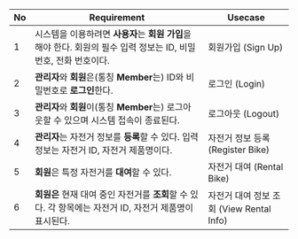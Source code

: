 | **No** | **Requirement** | **Usecase** |
| --- | --- | --- |
| 1 | 시스템을 이용하려면 **사용자**는 **회원 가입**을 해야 한다. 회원의 필수 입력 정보는 ID, 비밀번호, 전화 번호이다. | 회원가입 (Sign Up) |
| 2 | **관리자**와 **회원**은(통칭 **Member**는) ID와 비밀번호로 **로그인**한다. | 로그인 (Login) |
| 3 | **관리자**와 **회원**이(통칭 **Member**는) 로그아웃할 수 있으며 시스템 접속이 종료된다. | 로그아웃 (Logout) |
| 4 | **관리자**는 자전거 정보를 **등록**할 수 있다. 입력 정보는 자전거 ID, 자전거 제품명이다. | 자전거 정보 등록 (Register Bike) |
| 5 | **회원**은 특정 자전거를 **대여**할 수 있다. | 자전거 대여 (Rental Bike) |
| 6 | **회원은** 현재 대여 중인 자전거를 **조회**할 수 있다. 각 항목에는 자전거 ID, 자전거 제품명이 표시된다. | 자전거 대여 정보 조회 (View Rental Info) |
